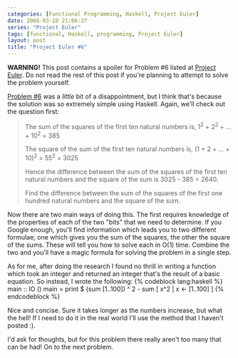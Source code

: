 ```yaml
---
categories: [Functional Programming, Haskell, Project Euler]
date: 2008-03-28 21:06:27
series: "Project Euler"
tags: [functional, Haskell, programming, Project Euler]
layout: post
title: "Project Euler #6"
---
```

<strong>WARNING!</strong> This post contains a spoiler for Problem #6 listed at <a href="http://projecteuler.net/" title="Project Euler">Project Euler</a>. Do not read the rest of this post if you're planning to attempt to solve the problem yourself.

<!--more-->

<a href="http://projecteuler.net/index.php?section=problems&id=6">Problem #6</a> was a <em>little</em> bit of a disappointment, but I think that's because the solution was so extremely simple using Haskell. Again, we'll check out the question first:<blockquote><p>The sum of the squares of the first ten natural numbers is,
1<sup>2</sup> + 2<sup>2</sup> + ... + 10<sup>2</sup> = 385

The square of the sum of the first ten natural numbers is,
(1 + 2 + ... + 10)<sup>2</sup> = 55<sup>2</sup> = 3025

Hence the difference between the sum of the squares of the first ten natural numbers and the square of the sum is 3025 - 385 = 2640.

Find the difference between the sum of the squares of the first one hundred natural numbers and the square of the sum.</p></blockquote>Now there are two main ways of doing this. The first requires knowledge of the properties of each of the two "bits" that we need to determine. If you Google enough, you'll find information which leads you to two different formulae; one which gives you the sum of the squares, the other the square of the sums. These will tell you how to solve each in O(1) time. Combine the two and you'll have a magic formula for solving the problem in a single step.

As for me, after doing the research I found no thrill in writing a function which took an integer and returned an integer that's the result of a basic equation. So instead, I wrote the following:
{% codeblock lang:haskell %}
main :: IO ()
main = print $ (sum [1..100]) ^ 2 - sum [ x^2 | x <- [1..100] ]
{% endcodeblock %}

Nice and concise. Sure it takes longer as the numbers increase, but what the hell! If I need to do it in the real world I'll use the method that I haven't posted :).

I'd ask for thoughts, but for this problem there really aren't too many that can be had! On to the next problem.

